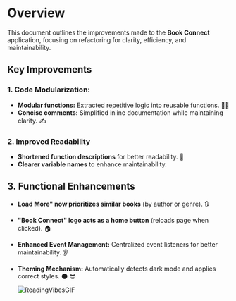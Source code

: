 # Overview

This document outlines the improvements made to the **Book Connect** application, focusing on refactoring for clarity, efficiency, and maintainability.

## Key Improvements

### 1. Code Modularization:
- **Modular functions:** Extracted repetitive logic into reusable functions. 👨‍💻
- **Concise comments:** Simplified inline documentation while maintaining clarity. ✍️

### 2. Improved Readability
- **Shortened function descriptions** for better readability. 👀
- **Clearer variable names** to enhance maintainability. 

## 3. Functional Enhancements
- **Load More" now prioritizes similar books** (by author or genre). 🔃
- **"Book Connect" logo acts as a home button** (reloads page when clicked). 🏠
- **Enhanced Event Management:** Centralized event listeners for better maintainability. 👂
- **Theming Mechanism:** Automatically detects dark mode and applies correct styles. 🌑 😎

  ![ReadingVibesGIF](https://github.com/user-attachments/assets/bac6673e-c7e6-4607-ba1f-1fcc693f9605)





